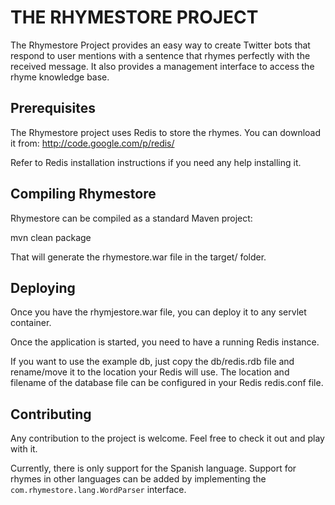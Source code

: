 THE RHYMESTORE PROJECT
======================
       
The Rhymestore Project provides an easy way to create Twitter
bots that respond to user mentions with a sentence that rhymes
perfectly with the received message. It also provides a
management interface to access the rhyme knowledge base. 


Prerequisites
-------------

The Rhymestore project uses Redis to store the rhymes. You
can download it from: http://code.google.com/p/redis/

Refer to Redis installation instructions if you need any
help installing it.


Compiling Rhymestore
--------------------

Rhymestore can be compiled as a standard Maven project:

  mvn clean package
  
That will generate the rhymestore.war file in the target/
folder.
  

Deploying
---------

Once you have the rhymjestore.war file, you can deploy it to
any servlet container.

Once the application is started, you need to have a running
Redis instance.

If you want to use the example db, just copy the db/redis.rdb
file and rename/move it to the location your Redis will use.
The location and filename of the database file can be configured
in your Redis redis.conf file.


Contributing
------------

Any contribution to the project is welcome. Feel free to check
it out and play with it.

Currently, there is only support for the Spanish language.
Support for rhymes in other languages can be added by implementing
the `com.rhymestore.lang.WordParser` interface.

